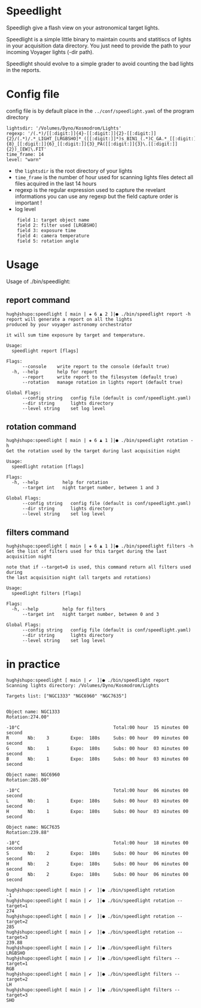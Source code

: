 # Speedlight

Speedligh give a flash view on your astronomical target lights.

Speedlight is a simple little binary to maintain counts and statitiscs of lights in your acquisition data directory.
You just need to provide the path to your incoming Voyager lights (-dir path).

Speedlight should evolve to a simple grader to avoid counting the bad lights in the reports.

# Config file

config file is by default place in the `../conf/speedlight.yaml` of the program directory

```
lightsdir: '/Volumes/Dyno/Kosmodrom/Lights'
regexp: '/(.*)/[[:digit:]]{4}-[[:digit:]]{2}-[[:digit:]]{2}/(.*)/.*_LIGHT_[LRGBSHO]*_([[:digit:]]*)s_BIN1_(.*)C_GA.*_[[:digit:]]{8}_[[:digit:]]{6}_[[:digit:]]{3}_PA([[:digit:]]{3}\.[[:digit:]]{2})_[EW]\.FIT'
time_frame: 14
level: "warn"
```

 * the `lightsdir` is the root directory of your lights
 * `time_frame` is the number of hour used for scanning lights files
    detect all files acquired in the last 14 hours
 * regexp is the regular expression used to capture the revelant informations
   you can use any regexp but the field capture order is important !
 * log level

```
    field 1: target object name
    field 2: filter used [LRGBSHO]
    field 3: exposure time
    field 4: camera temperature
    field 5: rotation angle
```

# Usage

Usage of ./bin/speedlight:

## report command 

```
hugh⨕shupo:speedlight [ main | ✚ 6 ♟ 2 ]|● ./bin/speedlight report -h
report will generate a report on all the lights
produced by your voyager astronomy orchestrator

it will sum time exposure by target and temperature.

Usage:
  speedlight report [flags]

Flags:
      --console    write report to the console (default true)
  -h, --help       help for report
      --report     write report to the filesystem (default true)
      --rotation   manage rotation in lights report (default true)

Global Flags:
      --config string   config file (default is conf/speedlight.yaml)
      --dir string      lights directory
      --level string    set log level
```

## rotation command

```
hugh⨕shupo:speedlight [ main | ✚ 6 ♟ 1 ]|● ./bin/speedlight rotation -h
Get the rotation used by the target during last acquisition night

Usage:
  speedlight rotation [flags]

Flags:
  -h, --help         help for rotation
      --target int   night target number, between 1 and 3

Global Flags:
      --config string   config file (default is conf/speedlight.yaml)
      --dir string      lights directory
      --level string    set log level
```

## filters command

```
hugh⨕shupo:speedlight [ main | ✚ 6 ♟ 1 ]|● ./bin/speedlight filters -h
Get the list of filters used for this target during the last acquisition night

note that if --target=0 is used, this command return all filters used during
the last acquisition night (all targets and rotations)
 
Usage:
  speedlight filters [flags]

Flags:
  -h, --help         help for filters
      --target int   night target number, between 0 and 3

Global Flags:
      --config string   config file (default is conf/speedlight.yaml)
      --dir string      lights directory
      --level string    set log level
```

# in practice

```
hugh⨕shupo:speedlight [ main | ✔  ]|● ./bin/speedlight report
Scanning lights directory: /Volumes/Dyno/Kosmodrom/Lights

Targets list: ["NGC1333" "NGC6960" "NGC7635"]


Object name: NGC1333                                        Rotation:274.00°

-10°C                                   Total:00 hour  15 minutes 00 second
R	    Nb:    3        Expo:  180s	    Subs: 00 hour  09 minutes 00 second
G	    Nb:    1	    Expo:  180s	    Subs: 00 hour  03 minutes 00 second
B	    Nb:    1	    Expo:  180s	    Subs: 00 hour  03 minutes 00 second

Object name: NGC6960                                        Rotation:285.00°

-10°C                                   Total:00 hour  06 minutes 00 second
L	    Nb:    1	    Expo:  180s	    Subs: 00 hour  03 minutes 00 second
H	    Nb:    1	    Expo:  180s	    Subs: 00 hour  03 minutes 00 second

Object name: NGC7635                                        Rotation:239.88°

-10°C                                   Total:00 hour  18 minutes 00 second
S	    Nb:    2	    Expo:  180s	    Subs: 00 hour  06 minutes 00 second
H	    Nb:    2	    Expo:  180s	    Subs: 00 hour  06 minutes 00 second
O	    Nb:    2	    Expo:  180s	    Subs: 00 hour  06 minutes 00 second

hugh⨕shupo:speedlight [ main | ✔  ]|● ./bin/speedlight rotation
-1
hugh⨕shupo:speedlight [ main | ✔  ]|● ./bin/speedlight rotation --target=1
274
hugh⨕shupo:speedlight [ main | ✔  ]|● ./bin/speedlight rotation --target=2
285
hugh⨕shupo:speedlight [ main | ✔  ]|● ./bin/speedlight rotation --target=3
239.88
hugh⨕shupo:speedlight [ main | ✔  ]|● ./bin/speedlight filters
LRGBSHO
hugh⨕shupo:speedlight [ main | ✔  ]|● ./bin/speedlight filters --target=1
RGB
hugh⨕shupo:speedlight [ main | ✔  ]|● ./bin/speedlight filters --target=2
LH
hugh⨕shupo:speedlight [ main | ✔  ]|● ./bin/speedlight filters --target=3
SHO
```

